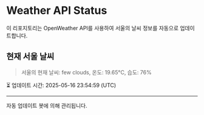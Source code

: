 
# Weather API Status

이 리포지토리는 OpenWeather API를 사용하여 서울의 날씨 정보를 자동으로 업데이트합니다.

## 현재 서울 날씨
> 서울의 현재 날씨: few clouds, 온도: 19.65°C, 습도: 76%

⏳ 업데이트 시간: 2025-05-16 23:54:59 (UTC)

---
자동 업데이트 봇에 의해 관리됩니다.
